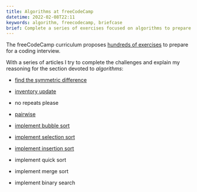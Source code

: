 ```yaml
---
title: Algorithms at freeCodeCamp
datetime: 2022-02-08T22:11
keywords: algorithm, freecodecamp, briefcase
brief: Complete a series of exercises focused on algorithms to prepare for a coding interview.
---
```


The freeCodeCamp curriculum proposes [hundreds of exercises](https://www.freecodecamp.org/learn/coding-interview-prep/) to prepare for a coding interview.

With a series of articles I try to complete the challenges and explain my reasoning for the section devoted to _algorithms_:

- [find the symmetric difference](/blog/find-the-symmetric-difference)

- [inventory update](/blog/inventory-update)

- no repeats please

- [pairwise](/blog/pairwise)

- [implement bubble sort](/blog/implement-bubble-sort)

- [implement selection sort](/blog/implement-selection-sort)

- [implement insertion sort](/blog/implement-insertion-sort)

- implement quick sort

- implement merge sort

- implement binary search
